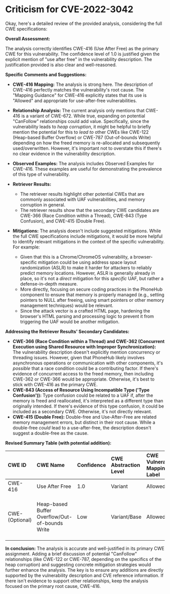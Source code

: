 # Criticism for CVE-2022-3042

Okay, here's a detailed review of the provided analysis, considering the full CWE specifications:

**Overall Assessment:**

The analysis correctly identifies CWE-416 (Use After Free) as the primary CWE for this vulnerability. The confidence level of 1.0 is justified given the explicit mention of "use after free" in the vulnerability description. The justification provided is also clear and well-reasoned.

**Specific Comments and Suggestions:**

*   **CWE-416 Mapping:** The analysis is strong here. The description of CWE-416 perfectly matches the vulnerability's root cause. The "Mapping Guidance" for CWE-416 explicitly states that its use is "Allowed" and appropriate for use-after-free vulnerabilities.

*   **Relationship Analysis:** The current analysis only mentions that CWE-416 is a variant of CWE-672. While true, expanding on potential "CanFollow" relationships could add value. Specifically, since the vulnerability leads to *heap corruption*, it might be helpful to briefly mention the potential for this to *lead to* other CWEs like CWE-122 (Heap-based Buffer Overflow) or CWE-787 (Out-of-bounds Write) depending on how the freed memory is re-allocated and subsequently used/overwritten. However, it's important not to overstate this if there's no clear evidence in the vulnerability description.

*   **Observed Examples:** The analysis includes Observed Examples for CWE-416. These examples are useful for demonstrating the prevalence of this type of vulnerability.

*   **Retriever Results:**
    *   The retriever results highlight other potential CWEs that are commonly associated with UAF vulnerabilities, and memory corruption in general.
    *   The retriever results show that the secondary CWE candidates are CWE-366 (Race Condition within a Thread), CWE-843 (Type Confusion), and CWE-415 (Double Free).

*   **Mitigations:** The analysis doesn't include suggested mitigations. While the full CWE specifications include mitigations, it would be more helpful to identify relevant mitigations in the context of the specific vulnerability. For example:
    *   Given that this is a Chrome/ChromeOS vulnerability, a browser-specific mitigation could be using address space layout randomization (ASLR) to make it harder for attackers to reliably predict memory locations.  However, ASLR is generally already in place, so it's not a *direct* mitigation for this *specific* UAF, but rather a defense-in-depth measure.
    *   More directly, focusing on secure coding practices in the PhoneHub component to ensure that memory is properly managed (e.g., setting pointers to NULL after freeing, using smart pointers or other memory management techniques) would be relevant.
    *   Since the attack vector is a crafted HTML page, hardening the browser's HTML parsing and processing logic to prevent it from triggering the UAF would be another mitigation.

**Addressing the Retriever Results' Secondary Candidates:**

*   **CWE-366 (Race Condition within a Thread) and CWE-362 (Concurrent Execution using Shared Resource with Improper Synchronization):** The vulnerability description doesn't explicitly mention concurrency or threading issues. However, given that PhoneHub likely involves asynchronous operations or communication with other components, it's *possible* that a race condition could be a contributing factor. If there's evidence of concurrent access to the freed memory, then including CWE-362 or CWE-366 would be appropriate. Otherwise, it's best to stick with CWE-416 as the primary CWE.
*   **CWE-843 (Access of Resource Using Incompatible Type ('Type Confusion')):** Type confusion could be related to a UAF if, after the memory is freed and reallocated, it's interpreted as a different type than originally intended. If there's evidence of this type confusion, it could be included as a secondary CWE. Otherwise, it's not directly relevant.
*   **CWE-415 (Double Free):** Double-free and Use-After-Free are related memory management errors, but distinct in their root cause. While a double-free *could* lead to a use-after-free, the description doesn't suggest a double-free as the cause.

**Revised Summary Table (with potential addition):**

| CWE ID  | CWE Name                        | Confidence | CWE Abstraction Level | CWE Vulnerability Mapping Label | CWE-Vulnerability Mapping Notes |
| :-------- | :------------------------------ | :--------- | :-------------------- | :------------------------------ | :---------------------------- |
| CWE-416 | Use After Free                  | 1.0        | Variant               | Allowed                         | Primary CWE                   |
| CWE- (Optional) |  Heap-based Buffer Overflow/Out-of-bounds Write   | Low        | Variant/Base              | Allowed                         |  Potential consequence of heap corruption caused by UAF, if applicable.|

**In conclusion:** The analysis is accurate and well-justified in its primary CWE assignment. Adding a brief discussion of potential "CanFollow" relationships (like CWE-122 or CWE-787, depending on the specifics of the heap corruption) and suggesting concrete mitigation strategies would further enhance the analysis. The key is to ensure any additions are directly supported by the vulnerability description and CVE reference information. If there isn't evidence to support other relationships, keep the analysis focused on the primary root cause, CWE-416.
